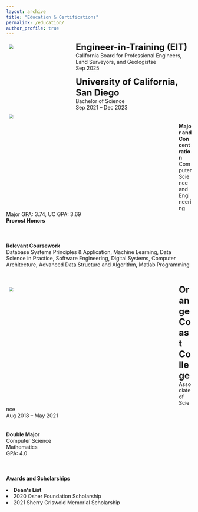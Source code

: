 ```yaml
---
layout: archive
title: "Education & Certifications"
permalink: /education/
author_profile: true
---
```

<!---
<div>
<p>
  <img src="https://www.ucdavis.edu/sites/default/files/styles/sf_landscape_16x9/public/images/article/tech_square_sign-dr.jpg?h=65f58872&itok=98K7NcNJ" 
  style="zoom:70%;  
            float:left; padding:0.7em" width="650" height="450"/>
  <b><font size="5">Georgia Institute of Technology</font></b>  <br>
  Master of Science<br> Jan 2025 – Expected Dec 2026
  <br><br>
  <b>Major</b>  <br>
  Computer Science
  <br>
  <br><br><br><br>
</p>
</div>
<br>
-->
<div>
<p>
  <img src="https://encrypted-tbn0.gstatic.com/images?q=tbn:ANd9GcThJBO7IewdP8kFXVcj6zanUw5cTeFXKoVkzQ&s" style="zoom:70%;  
            float:left; padding:0.7em" width="250" height="250"/>
  <b><font size="5">Engineer-in-Training (EIT)</font></b>  <br>
  California Board for Professional Engineers, Land Surveyors, and Geologistse<br> Sep 2025
</p>
</div>
<div>
<p>
  <img src="https://today.ucsd.edu/news_uploads/big_29751174808_84979e38b9_z.jpg" style="zoom:70%;  
            float:left; padding:0.7em" width="650" height="350"/>
  <b><font size="5">University of California, San Diego</font></b>  <br>
  Bachelor of Science<br> Sep 2021 – Dec 2023
  <br><br><br>
  <b>Major and Concentration</b>  <br>
  Computer Science and Engineering
  <br>Major GPA: 3.74, UC GPA: 3.69
  <br><b>Provost Honors</b>
  <br><br><br><br>
  <b>Relevant Coursework</b>  <br>
  Database Systems Principles & Application,
  Machine Learning, Data Science in Practice, Software Engineering, Digital Systems, 
  Computer Architecture, Advanced Data Structure and Algorithm,
  Matlab Programming
</p>
</div>
<br>
<div>
<p>
  <img src="https://images.shiksha.com/mediadata/images/1547122116phps8rUv2.jpeg" style="zoom:70%;  
            float:left; padding:0.7em" width="650" height="450"/>
  <b><font size="5">Orange Coast College</font></b>  <br>
  Associate of Science<br> Aug 2018 – May 2021
  <br><br><br>
  <b>Double Major</b>  <br>
  Computer Science<br>
  Mathematics                 
  <br>GPA: 4.0
  <br><br><br><br>
  <strong>Awards and Scholarships</strong>
  <li><strong>Dean's List</strong><br></li>
  <li>2020 Osher Foundation Scholarship</li>
  <li>2021 Sherry Griswold Memorial Scholarship</li>
</p>
</div>